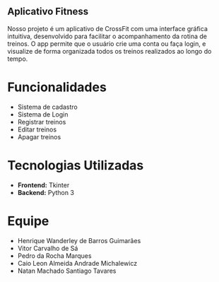 ## Aplicativo Fitness
Nosso projeto é um aplicativo de CrossFit com uma interface gráfica intuitiva, desenvolvido para facilitar o acompanhamento da rotina de treinos. O app permite que o usuário crie uma conta ou faça login, e visualize de forma organizada todos os treinos realizados ao longo do tempo.


# Funcionalidades

- Sistema de cadastro
- Sistema de Login
- Registrar treinos
- Editar treinos
- Apagar treinos

# Tecnologias Utilizadas

- **Frontend:** Tkinter
- **Backend:** Python 3

# Equipe
- Henrique Wanderley de Barros Guimarães
- Vitor Carvalho de Sá
- Pedro da Rocha Marques
- Caio Leon Almeida Andrade Michalewicz
- Natan Machado Santiago Tavares
